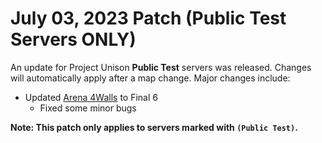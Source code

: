 # July 03, 2023 Patch (Public Test Servers ONLY)
An update for Project Unison **Public Test** servers was released. Changes will automatically apply after a map change. Major changes include:

* Updated [Arena 4Walls](https://gamebanana.com/mods/442373) to Final 6
    * Fixed some minor bugs

**Note: This patch only applies to servers marked with `(Public Test)`.**
